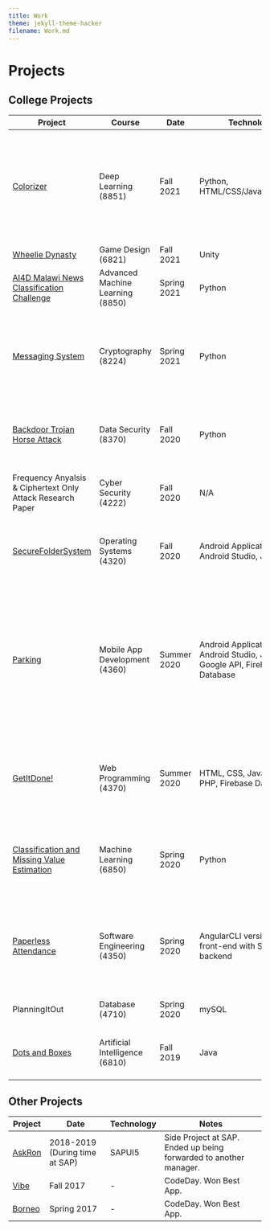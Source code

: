 ```yaml
---
title: Work
theme: jekyll-theme-hacker
filename: Work.md
---
```

<h1>Projects</h1>
<h2>College Projects</h2>
<div id="collegeProjects">
  <table>
    <thead>
      <tr>
        <th>Project</th>
        <th>Course</th>
        <th>Date</th>
        <th>Technology</th>
        <th>Notes</th>
      </tr>
    </thead>
    <tbody>
      <tr>
        <td><a href="https://github.com/jahanvi316/ColorizerV2">Colorizer</a></td>
        <td>Deep Learning (8851)</td>
        <td>Fall 2021</td>
        <td>Python, HTML/CSS/JavaScript/PHP</td>
        <td>Colorize your black and white images! 57-layer Convolutional Neural Network with ReLU and Softmax. ~69% accuracy (~31% error) on the CIFAR-10 dataset! </td>
      </tr>
      <tr>
        <td><a href="https://github.com/OHutchyHutch/Wheelie-Dynasty">Wheelie Dynasty</a></td>
        <td>Game Design (6821)</td>
        <td>Fall 2021</td>
        <td>Unity</td>
        <td>Fun Racing Game</td>
      </tr>
      <tr>
        <td><a href="https://github.com/jahanvi316/AI4D-MalawiNewsClassfication">AI4D Malawi News Classification Challenge</a></td>
        <td>Advanced Machine Learning (8850)</td>
        <td>Spring 2021</td>
        <td>Python</td>
        <td>Multi-Label Classification of Malwai News Articles</td>
      </tr>
      <tr>
        <td><a href="https://github.com/jahanvi316/MessagingSystem">Messaging System</a></td>
        <td>Cryptography (8224)</td>
        <td>Spring 2021</td>
        <td>Python</td>
        <td>RSA Cryptosystem for encryption and decryption. DSA and Hash functions with digital signature for authentication. </td>
      </tr>
      <tr>
        <td><a href="https://github.com/jahanvi316/backdoorTrojanHorseAttack">Backdoor Trojan Horse Attack</a></td>
        <td>Data Security (8370)</td>
        <td>Fall 2020</td>
        <td>Python</td>
        <td>Detection System for the attack. Reproduced the attack and trying to detect it.</td>
      </tr>
      <tr>
        <td>Frequency Anyalsis & Ciphertext Only Attack Research Paper</td>
        <td>Cyber Security (4222)</td>
        <td>Fall 2020</td>
        <td>N/A</td>
        <td>Researched the attack, consequences of the attack, and countermeasures</td>
      </tr>
      <tr>
        <td><a href="https://github.com/jahanvi316/secureFolderSystem">SecureFolderSystem</a></td>
        <td>Operating Systems (4320)</td>
        <td>Fall 2020</td>
        <td>Android Application via Android Studio, Java</td>
        <td>No database, the Android OS is the database, Saves to local storage on the Android OS</td>
      </tr>
      <tr>
        <td><a href="https://github.com/jahanvi316/parking">Parking</a></td>
        <td>Mobile App Development (4360)</td>
        <td>Summer 2020</td>
        <td>Android Application via Android Studio, Java, Google API, Firebase Database</td>
        <td>App to help the user remember where they parked. Has preset messages (personal and car information) in case of emergency, has contacts, can take photos of where you parked, can keep a timer in case timed parking</td>
      </tr>
      <tr>
        <td><a href="https://github.com/jahanvi316/GetItDone">GetItDone!</a></td>
        <td>Web Programming (4370)</td>
        <td>Summer 2020</td>
        <td>HTML, CSS, JavaScript, PHP, Firebase Database</td>
        <td>Tasks/chores for a group of people. Keeps everything in one place to figure out what is complete and what is left.</td>
      </tr>
      <tr>
        <td><a href="https://github.com/jahanvi316/MachineLearningFinalProject">Classification and Missing Value Estimation</a></td>
        <td>Machine Learning (6850)</td>
        <td>Spring 2020</td>
        <td>Python</td>
        <td>3 Questions: <ol> <li> Classification </li> <li> Missing Value Estimation </li> <li> Multi-label Classification </li> </ol></td>
      </tr>
      <tr>
        <td><a href="https://github.com/TempName4350/Attendance">Paperless Attendance</a></td>
        <td>Software Engineering (4350)</td>
        <td>Spring 2020</td>
        <td>AngularCLI version 9.0.4 front-end with Spring Boot backend</td>
        <td>To assist teachers and professors to take attendance without the need of paper. Enviornmental friendly and secure.</td>
      </tr>
      <tr>
        <td>PlanningItOut</td>
        <td>Database (4710)</td>
        <td>Spring 2020</td>
        <td>mySQL</td>
        <td>SQL database for a calendar application</td>
      </tr>
      <tr>
        <td><a href="https://github.com/jahanvi316/dotsAndBoxes">Dots and Boxes</a></td>
        <td>Artificial Intelligence (6810)</td>
        <td>Fall 2019</td>
        <td>Java</td>
        <td>Created a new method that was simple but specific to the game</td>
      </tr>
    </tbody>
  </table>
</div>
<h2>Other Projects</h2>
<div id="outsideProjects">
  <table>
    <thead>
      <tr>
        <th>Project</th>
        <th>Date</th>
        <th>Technology</th>
        <th>Notes</th>
      </tr>
    </thead>
    <tbody>
      <tr>
        <td><a href="https://github.com/jahanvi316/AskRon-App">AskRon</a></td>
        <td>2018-2019 (During time at SAP)</td>
        <td>SAPUI5</td>
        <td>Side Project at SAP. Ended up being forwarded to another manager.</td>
      </tr>
      <tr>
        <td><a href="https://github.com/jahanvi316/Vibe">Vibe</a></td>
        <td>Fall 2017</td>
        <td>-</td>
        <td>CodeDay. Won Best App.</td>
      </tr>
      <tr>
        <td><a href="https://github.com/CLiu13/Borneo">Borneo</a></td>
        <td>Spring 2017</td>
        <td>-</td>
        <td>CodeDay. Won Best App.</td>
      </tr>
    </tbody>
  </table>
</div>
